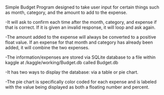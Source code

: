 Simple Budget Program designed to take user input for certain things such as month, category, and the amount to add to the expense.

-It will ask to confirm each time after the month, category, and expense if that is correct. If it is given an invalid response, it will loop and ask again.

-The amount added to the expense will always be converted to a positive float value. If an expense for that month and category has already been added, it will combine the two expenses.

-The information/expenses are stored via SQLite database to a file within kaggle at /kaggle/working/Budget.db called Budget.db

-It has two ways to display the database: via a table or pie chart.

  -The pie chart is specifically color coded for each expense and is labeled with the value being displayed as both a floating number and percent.
